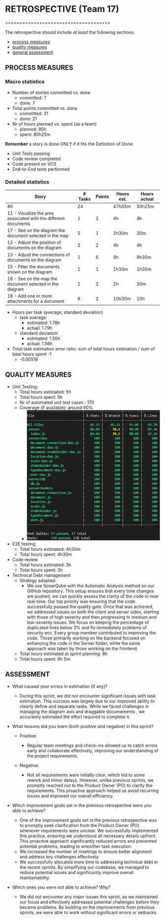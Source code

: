 # RETROSPECTIVE (Team 17)
=====================================

The retrospective should include _at least_ the following
sections:

- [process measures](#process-measures)
- [quality measures](#quality-measures)
- [general assessment](#assessment)

## PROCESS MEASURES 


### Macro statistics

- Number of stories committed vs. done
  - committed: 7
  - done: 7
- Total points committed vs. done
  - committed: 21
  - done: 21
- Nr of hours planned vs. spent (as a team)
  - planned: 80h 
  - spent: 80h25m

**Remember**  a story is done ONLY if it fits the Definition of Done:
 
- Unit Tests passing
- Code review completed
- Code present on VCS
- End-to-End tests performed

### Detailed statistics

| Story  | # Tasks | Points | Hours est. | Hours actual |
|--------|---------|--------|------------|--------------|
| _#0_                                            | 24      |        | 47h55m    | 50h25m      |
| 11 - Visualize the area associated with the different documents     | 1       | 2      | 4h        | 4h           |
| 17 - See on the diagram the document selected in the map                          |    5    | 1      | 2h30m         | 30m       |
| 12 -  Adjust the position of documents on the diagram                    | 2       | 2      | 4h        | 4h      |
| 13 -  Adjust the connections of documents on the diagram         | 1      | 6      | 9h        | 9h30m      |
| 15 -  Filter the documents shown on the diagram         | 1      | 1      | 1h30m        | 1h30m      |
| 16 -  See on the map the document selected in the diagram         | 1      | 2      | 2h        | 30m      |
| 18 -  Add one or more attachments for a document         | 8      | 2      | 10h30m        | 10h      |
- Hours per task (average, standard deviation)
  - task average:
    - estimated: 1.78h 
    - actual: 1.79h
  - standard deviation:
    - estimated: 1.50h
    - actual: 1.56h
- Total task estimation error ratio: sum of total hours estimation / sum of total hours spent -1
  - -0.00518

  
## QUALITY MEASURES 

- Unit Testing:
  - Total hours estimated: 5h
  - Total hours spent: 5h
  - Nr of automated unit test cases : 170 
  - Coverage (if available): around 90%
    - ![Coverage](../images/test_report/sprint4.png)
- E2E testing:
  - Total hours estimated: 4h30m
  - Total hours spent: 4h30m
- Code review 
  - Total hours estimated: 3h
  - Total hours spent: 3h
- Technical Debt management
  - Strategy adopted: 
    - We use SonarQube with the Automatic Analysis method on our GitHub repository. This setup ensures that every time changes are pushed, we can quickly assess the clarity of the code in near real-time.
        Our top priority was ensuring that the code successfully passed the quality gate.
        Once that was achieved, we addressed issues on both the client and server sides, starting with those of high severity and then progressing to medium and low-severity issues.
        We focus  on keeping the percentage of duplicated lines below 3% and fix immediately problems of security ecc.
        Every group member contributed to improving the code. Those primarily working on the backend focused on enhancing the code in the Server folder, while the same approach was taken by those working on the frontend. 
  - Total hours estimated at sprint planning: 8h
  - Total hours spent: 9h 5m
  
## ASSESSMENT

- What caused your errors in estimation (if any)?

  - During this sprint, we did not encounter significant issues with task estimation. This success was largely due to our improved ability to clearly define and separate tasks. While we faced challenges in managing the diagram axis and draggable documements , we accurately estimated the effort required to complete it.

- What lessons did you learn (both positive and negative) in this sprint?

  - Positive:

    - Regular team meetings and check-ins allowed us to catch errors early and collaborate effectively, improving our understanding of the project requirements.

  - Negative:

    - Not all requirements were initially clear, which led to some rework and minor delays. However, unlike previous sprints, we promptly reached out to the Product Owner (PO) to clarify the requirements. This proactive approach helped us avoid recurring issues and improved our overall efficiency.

- Which improvement goals set in the previous retrospective were you able to achieve?

  - One of the improvement goals set in the previous retrospective was to promptly seek clarification from the Product Owner (PO) whenever requirements were unclear. We successfully implemented this practice, ensuring we understood all necessary details upfront. This proactive approach significantly reduced errors and prevented potential problems, leading to smoother task execution.
  - We increased the number of meetings to ensure better alignment and address key challenges effectively.
  - We successfully allocated more time to addressing technical debt in the recent sprints. By simplifying our codebase, we managed to reduce potential issues and significantly improve overall maintainability. 

- Which ones you were not able to achieve? Why?
  - We did not encounter any major issues this sprint, as we maintained our focus and effectively addressed potential challenges before they became problems. By building on the improvements from previous sprints, we were able to work without significant errors or setbacks.
